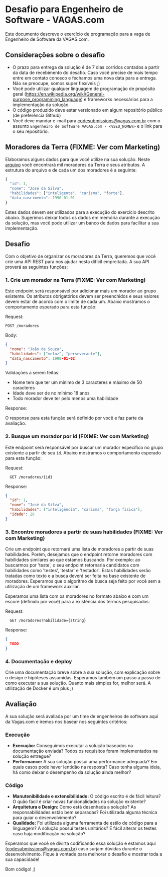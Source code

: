 # Desafio para Engenheiro de Software - VAGAS.com

Este documento descreve o exercício de programação para a vaga de Engenheiro de Software da VAGAS.com.

## Considerações sobre o desafio

* O prazo para entrega da solução é de 7 dias corridos contados a partir da data de recebimento do desafio. Caso você precise de mais tempo entre em contato conosco e fechamos uma nova data para a entrega. Não se preocupe, somos super flexíveis ;)
* Você pode utilizar qualquer linguagem de programação de propósito geral (https://en.wikipedia.org/wiki/General-purpose_programming_language) e frameworks necessários para a implementação da solução
* O código produzido deve estar versionado em algum repositório público (de preferência Github)
* Você deve mandar e-mail para codesubmissions@vagas.com.br com o assunto `Engenheiro de Software VAGAS.com - <%SEU_NOME%>` e o link para o seu repositório.

## Moradores da Terra (FIXME: Ver com Marketing)

Elaboramos alguns dados para que você utilize na sua solução. Neste [arquivo](terra.json) você encontrará mil moradores da Terra e seus atributos. A estrutura do arquivo e de cada um dos moradores é a seguinte:

```javascript
{
  "id": 1,
  "nome": "José da Silva",
  "habilidades": ["inteligente", "carisma", "forte"],
  "data_nascimento": 1990-01-01
}
```

Estes dados devem ser utilizados para a execução do exercício descrito abaixo. Sugerimos deixar todos os dados em memória durante a execução da solução, mas você pode utilizar um banco de dados para facilitar a sua implementação.

## Desafio

Com o objetivo de organizar os moradores da Terra, queremos que você crie uma API REST para nos ajudar nesta difícil empreitada. A sua API proverá as seguintes funções:

### 1. Crie um morador na Terra (FIXME: Ver com Marketing)

Este endpoint será responsável por adicionar mais um morador ao grupo existente. Os atributos obrigatórios devem ser preenchidos e seus valores devem estar de acordo com o limite de cada um. Abaixo mostramos o comportamento esperado para esta função:

Request:
```
POST /moradores
```

Body:

```json
{
  "nome": "João de Souza",
  "habilidades": ["veloz", "perseverante"],
  "data_nascimento": 1990-01-02
}
```

Validações a serem feitas:

* Nome tem que ter um mínimo de 3 caracteres e máximo de 50 caracteres
* Idade deve ser de no mínimo 18 anos
* Todo morador deve ter pelo menos uma habilidade

Response:

O response para esta função será definido por você e faz parte da avaliação.

### 2. Busque um morador por id (FIXME: Ver com Marketing)

Este endpoint será responsável por buscar um morador específico no grupo existente a partir de seu `id`. Abaixo mostramos o comportamento esperado para esta função:

Request:
```
  GET /moradores/{id}
```

Response:

```json
{
  "id": 1,
  "nome": "José da Silva",
  "habilidades": ["inteligência", "carisma", "força física"],
  "idade": 28
}
```

### 3. Encontre moradores a partir de suas habilidades (FIXME: Ver com Marketing)

Crie um endpoint que retornará uma lista de moradores a partir de suas habilidades. Porém, desejamos que o endpoint retorne moradores com habilidades similares ao que estamos buscando. Por exemplo: ao buscarmos por 'teste', o seu endpoint retornaria candidatos com habilidades como 'testes', 'testar' e 'testador'. Estas habilidades serão tratadas como texto e a busca deverá ser feita na base existente de moradores. Esperamos que o algoritmo de busca seja feito por você sem a utilização de um framework auxiliar.

Esperamos uma lista com os moradores no formato abaixo e com um escore (definido por você) para a existência dos termos pesquisados:

Request:
```
  GET /moradores?habilidade={string}
```

Response:

```json
{
  TODO
}
```

### 4. Documentação e deploy

Crie uma documentação breve sobre a sua solução, com explicação sobre o design e hipóteses assumidas. Esperamos também um passo a passo de como executar a sua solução. Quanto mais simples for, melhor será. A utilização de Docker é um plus ;)

## Avaliação

A sua solução será avaliada por um time de engenheiros de software aqui da Vagas.com e iremos nos basear nos seguintes critérios:

### Execução

* **Execução:** Conseguimos executar a solução baseados na documentação enviada? Todos os requisitos foram implementados na solução entregue?
* **Performance:** A sua solução possui uma performance adequada? Em quais casos pode haver lentidão na resposta? Caso tenha alguma ideia, há como deixar o desempenho da solução ainda melhor?

### Código

* **Manutenibilidade e extensibilidade:** O código escrito é de fácil leitura? O quão fácil é criar novas funcionalidades na solução existente?
* **Arquitetura e Design:** Como está desenhada a solução? As responsabilidades estão bem separadas? Foi utilizada alguma técnica para guiar o desenvolvimento?
* **Qualidade:** Foi utilizada alguma ferramenta de estilo de código para a linguagem? A solução possui testes unitários? É fácil alterar os testes caso haja modificação na solução?

Esperamos que você se divirta codificando essa solução e estamos aqui (codesubmissions@vagas.com.br) caso surjam dúvidas durante o desenvolvimento. Fique à vontade para melhorar o desafio e mostrar toda a sua capacidade!

Bom código! ;)
